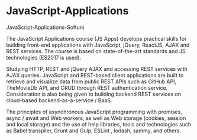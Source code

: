 # JavaScript-Applications
JavaScript-Applications-Softuni

The JavaScript Applications course (JS Apps) develops practical skills for building front-end applications with JavaScript, jQuery, ReactJS, AJAX and REST services. The course is based on state-of-the-art standards and JS technologies (ES2017 is used).

Studying HTTP, REST and jQuery AJAX and accessing REST services with AJAX queries. JavaScript and REST-based client applications are built to retrieve and visualize data from public REST APIs such as GitHub API, TheMovieDb API, and CRUD through REST authentication service. Consideration is also being given to building backend REST services on cloud-based backend-as-a-service / BaaS.

The principles of asynchronous JavaScript programming with promises, async / await and Web workers, as well as Web storage (cookies, session and local storage) and the use of help libraries, tools and technologies such as Babel transpiler, Grunt and Gulp, ESLint , lodash, sammy, and others.
